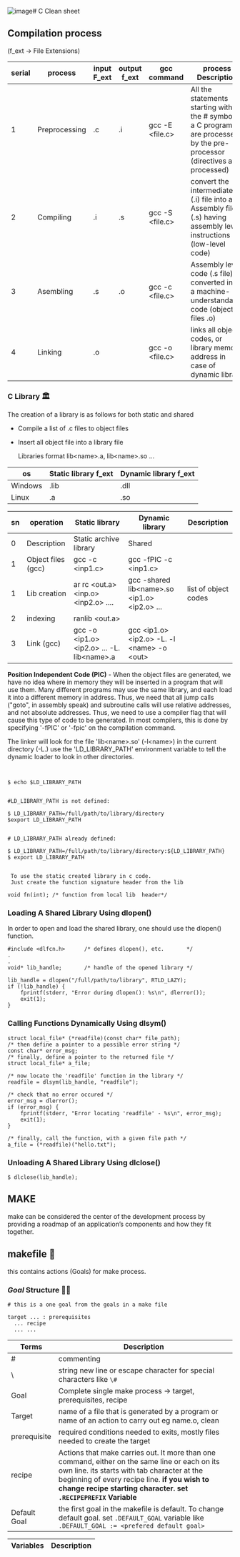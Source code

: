 ![image](https://github.com/HucksApp/C-cln-sht/assets/58187974/d242267e-822f-4533-b241-8d02a7b20167)# C Clean sheet 


## Compilation process

(f_ext -> File Extensions)

serial  |               process       | input F_ext  | output f_ext  |      gcc command          |  process  Description
--------|-----------------------------|--------------|---------------|---------------------------|---------------------------------
1       | Preprocessing               | .c           | .i            | gcc -E <file.c>           | All the statements starting with the # symbol in a C program are processed by the pre-processor (directives are processed)
2       | Compiling                   | .i           | .s            | gcc -S <file.c>           | convert the intermediate (.i) file into an Assembly file (.s) having assembly level instructions (low-level code)
3       | Asembling                   | .s           | .o            | gcc -c <file.c>           | Assembly level code (.s file) is converted into a machine-understandable code (object files .o)
4       | Linking                     | .o           |               | gcc -o <file.c>           | links all object codes, or library memory address in case of dynamic library



### C Library 🏛
The creation of a library is as follows for both static and shared
* Compile a list of .c files to object files
* Insert all object file into a library file

  Libraries format lib\<name>.a, lib\<name>.so ...

os            | Static library f_ext  | Dynamic library f_ext
--------------|-----------------------|------------------------
Windows       | .lib                  | .dll
Linux         | .a                    | .so

sn        |     operation     |          Static library                           |               Dynamic library               | Description
----------|-------------------|---------------------------------------------------|---------------------------------------------|------------------------
0         | Description       | Static archive library                            | Shared                                      |
1         | Object files (gcc)| gcc -c <inp1.c>                                   | gcc -fPIC -c <inp1.c>                       |           
1         | Lib creation      | ar rc <out.a> <inp.o> <inp2.o> ....               | gcc -shared lib\<name>.so <ip1.o> <ip2.o> ...| list of object codes 
2         | indexing          | ranlib <out.a>                                    |
3         | Link (gcc)        | gcc -o <out> <ip1.o> <ip2.o> ...  -L. lib\<name>.a | gcc <ip1.o> <ip2.o>  -L. -l \<name> -o \<out>|


**Position Independent Code (PIC)** - When the object files are generated, we have no idea where in memory they will be inserted in a program that will use them. Many different programs may use the same library, and each load it into a different memory in address. Thus, we need that all jump calls ("goto", in assembly speak) and subroutine calls will use relative addresses, and not absolute addresses. Thus, we need to use a compiler flag that will cause this type of code to be generated.
In most compilers, this is done by specifying '-fPIC' or '-fpic' on the compilation command.


The linker will look for the file 'lib\<name>.so' (-l\<name>) in the current directory (-L.)
use the 'LD_LIBRARY_PATH' environment variable to tell the dynamic loader to look in other directories.
```


$ echo $LD_LIBRARY_PATH


#LD_LIBRARY_PATH is not defined:

$ LD_LIBRARY_PATH=/full/path/to/library/directory
$export LD_LIBRARY_PATH


# LD_LIBRARY_PATH already defined:

$ LD_LIBRARY_PATH=/full/path/to/library/directory:${LD_LIBRARY_PATH}
$ export LD_LIBRARY_PATH
 
```

```
 To use the static created library in c code.
 Just create the function signature header from the lib

void fn(int); /* function from local lib  header*/

```


### Loading A Shared Library Using dlopen()
In order to open and load the shared library, one should use the dlopen() function.

```
#include <dlfcn.h>      /* defines dlopen(), etc.       */
.
.
void* lib_handle;       /* handle of the opened library */

lib_handle = dlopen("/full/path/to/library", RTLD_LAZY);
if (!lib_handle) {
    fprintf(stderr, "Error during dlopen(): %s\n", dlerror());
    exit(1);
}
```

### Calling Functions Dynamically Using dlsym()
```
struct local_file* (*readfile)(const char* file_path);
/* then define a pointer to a possible error string */
const char* error_msg;
/* finally, define a pointer to the returned file */
struct local_file* a_file;

/* now locate the 'readfile' function in the library */
readfile = dlsym(lib_handle, "readfile");

/* check that no error occured */
error_msg = dlerror();
if (error_msg) {
    fprintf(stderr, "Error locating 'readfile' - %s\n", error_msg);
    exit(1);
}

/* finally, call the function, with a given file path */
a_file = (*readfile)("hello.txt");
```




### Unloading A Shared Library Using dlclose()

```
$ dlclose(lib_handle);
```

## MAKE
make can be considered the center of the development process by providing a roadmap of an application’s components and how they fit together.

## makefile 📄
this contains actions (Goals) for make process.

### ***Goal*** Structure 🔎📄
```
# this is a one goal from the goals in a make file

target ... : prerequisites
  ... recipe
  ... ...
```

Terms        |    Description
-------------|-----------------
#            | commenting 
\            | string new line or escape character for special characters like `\#`
Goal         | Complete single make process -> target, prerequisites, recipe
Target       | name of a file that is generated by a program or name of an action to carry out eg name.o,  clean 
prerequisite | required conditions needed to exits, mostly files needed to create the target
recipe       | Actions that make carries out. It more than one command, either on the same line or each on its own line. its starts with tab character at the beginning of every recipe line. **if you wish to change recipe starting character. set `.RECIPEPREFIX` Variable**
Default Goal | the first goal in the makefile is default. To change default goal. set `.DEFAULT_GOAL` variable like `.DEFAULT_GOAL := <prefered default goal>`


Variables  |    Description
-----------|------------------ 
